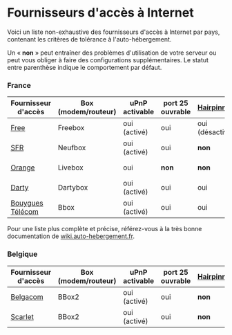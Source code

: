 # Fournisseurs d'accès à Internet

Voici un liste non-exhaustive des fournisseurs d'accès à Internet par pays, contenant les critères de tolérance à l'auto-hébergement.

Un « **non** » peut entraîner des problèmes d'utilisation de votre serveur ou peut vous obliger à faire des configurations supplémentaires. Le statut entre parenthèse indique le comportement par défaut.

### France

| Fournisseur d'accès | Box (modem/routeur) | uPnP activable | port 25 ouvrable | [Hairpinning](http://en.wikipedia.org/wiki/Hairpinning) | Reverse DNS personnalisable | IP fixe |
| --- | --- | --- | --- | --- | --- | --- |
| [Free](http://free.fr) | Freebox | oui (activé) | oui | oui (désactivé) | oui | oui |
| [SFR](http://sfr.fr) | Neufbox | oui (activé) | oui | **non** | | oui et non |
| [Orange](http://orange.fr) | Livebox | oui | **non** | **non** | **non** | **non** (pro seulement) |
| [Darty](http://dartybox.fr) | Dartybox | oui (activé) | oui | oui | **non** | oui |
| [Bouygues Télécom](http://www.bouyguestelecom.fr) | Bbox | oui (activé) | oui | oui | **non** | oui |
Pour une liste plus complète et précise, référez-vous à la très bonne documentation de [wiki.auto-hebergement.fr](http://wiki.auto-hebergement.fr/fournisseurs/fai#d%C3%A9tail_des_fai).


### Belgique

| Fournisseur d'accès | Box (modem/routeur) | uPnP activable | port 25 ouvrable | [Hairpinning](http://en.wikipedia.org/wiki/Hairpinning) | Reverse DNS personnalisable | IP fixe |
| --- | --- | --- | --- | --- | --- | --- |
| [Belgacom](http://belgacom.be) | BBox2 | oui (activé) | oui | **non** | **non** | **non** |
| [Scarlet](http://scarlet.be) | BBox2 | oui (activé) | oui | **non** | **non** | **non** |
